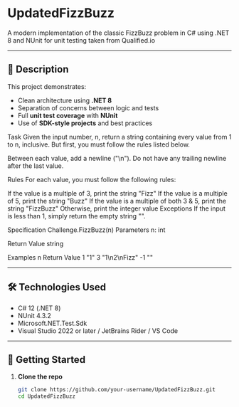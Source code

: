 # UpdatedFizzBuzz

A modern implementation of the classic FizzBuzz problem in C# using .NET 8 and NUnit for unit testing taken from Qualified.io

---

## 📌 Description

This project demonstrates:
- Clean architecture using **.NET 8**
- Separation of concerns between logic and tests
- Full **unit test coverage** with **NUnit**
- Use of **SDK-style projects** and best practices

Task
Given the input number, n, return a string containing every value from 1 to n, inclusive. But first, you must follow the rules listed below.

Between each value, add a newline ("\n"). Do not have any trailing newline after the last value.

Rules
For each value, you must follow the following rules:

If the value is a multiple of 3, print the string "Fizz"
If the value is a multiple of 5, print the string "Buzz"
If the value is a multiple of both 3 & 5, print the string "FizzBuzz"
Otherwise, print the integer value
Exceptions
If the input is less than 1, simply return the empty string "".

Specification
Challenge.FizzBuzz(n)
Parameters
n: int

Return Value
string

Examples
n	Return Value
1	"1"
3	"1\n2\nFizz"
-1	""


---

## 🛠 Technologies Used

- C# 12 (.NET 8)
- NUnit 4.3.2
- Microsoft.NET.Test.Sdk
- Visual Studio 2022 or later / JetBrains Rider / VS Code

---

## 🚀 Getting Started

1. **Clone the repo**
   ```bash
   git clone https://github.com/your-username/UpdatedFizzBuzz.git
   cd UpdatedFizzBuzz

